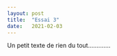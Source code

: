 ```yaml
---
layout: post
title:  "Essai 3"
date:   2021-02-03
---
```


Un petit texte de rien du tout.............
